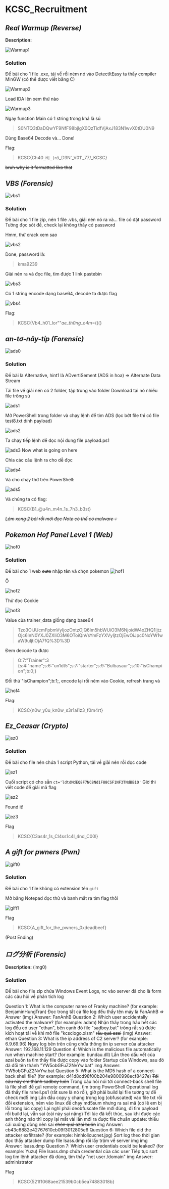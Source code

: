 # __**KCSC_Recruitment**__ 
## _Real Warmup (Reverse)_

**Description:** 

![Warmup1](Warmup1.png)

### Solution
Đề bài cho 1 file .exe, tải về rồi ném nó vào DetectItEasy ta thấy compiler MinGW (có thể được viết bằng C)

![Warmup2](Warmup2.png)

Load IDA lên xem thử nào

![Warmup3](Warmup3.png)

Ngay function Main có 1 string trong khá là sú
> S0NTQ3tDaDQwYF9NfF98bjlgX0QzTidfVjAxJ183N1wvX0tDU0N9

Dùng Base64 Decode và...
Done!

Flag:
 >KCSC{Ch40`_M|_|n9`_D3N'_V01'_77\/_KCSC}

~~bruh why is it formatted like that~~

## _VBS (Forensic)_

![vbs1](vbs1.png)

### Solution
Đề bài cho 1 file zip, nén 1 file .vbs, giải nén nó ra và... file có đặt password
Tưởng đọc sót đề, check lại không thấy có password

Hmm, thử crack xem sao

![vbs2](vbs2.png)

Done, password là:
> kma9239

Giải nén ra và đọc file, tìm được 1 link pastebin

![vbs3](vbs3.png)

Có 1 string encode dạng base64, decode ta được flag

![vbs4](vbs4.png)

Flag:
> KCSC{Vb4_h01_lor""_ae_th0ng_c4m_=(((}

## _an-tơ-nây-típ (Forensic)_

![ads0](ads0.png)

### Solution
Đề bài là Alternative, hint1 là ADvertiSement (ADS in hoa)
=> Alternate Data Stream

Tải file về giải nén có 2 folder, tập trung vào folder Download tại nó nhiều file trông sú

![ads1](ads1.png)

Mở PowerShell trong folder và chạy lệnh để tìm ADS (lọc bớt file thì có file test8.txt dính payload)

![ads2](ads2.png)
 
Ta chạy tiếp lệnh để đọc nội dung file payload.ps1

![ads3](ads3.png)
Now what is going on here

Chia các câu lệnh ra cho dễ đọc

![ads4](ads4.png)

Và cho chạy thử trên PowerShell:

![ads5](ads5.png)

Và chúng ta có flag:
> KCSC{B1_@u4n_m4n_1s_7h3_b3st}

~~*Làm xong 2 bài rồi mới đọc Note có thể có malware 💀*~~

## _Pokemon Hof Panel Level 1 (Web)_

![hof0](hof0.png)

### Solution
Đề bài cho 1 web ~~cute~~ nhập tên và chọn pokemon
![hof1](hof1.png)

Ô

![hof2](hof2.png)

Thử đọc Cookie

![hof3](hof3.png)

Value của trainer_data giống dạng base64
> Tzo3OiJUcmFpbmVyIjozOntzOjQ6Im5hbWUiO3M6NjoidW4xZHQ1IjtzOjc6InN0YXJ0ZXIiO3M6OToiQnVsYmFzYXVyIjtzOjEwOiJpc0NoYW1waW9uIjtiOjA7fQ%3D%3D

Đem decode ta được
> O:7:"Trainer":3 {s:4:"name";s:6:"un1dt5";s:7:"starter";s:9:"Bulbasaur";s:10:"isChampion";b:0;}

Đổi thử "isChampion";b:1;, encode lại rồi ném vào Cookie, refresh trang và

![hof4](hof4.png)

Flag:
> KCSC{n0w_y0u_kn0w_s3r1al1z3_f0m4rt}

## _Ez_Ceasar (Crypto)_

![ez0](ez0.png)

### Solution
Đề bài cho file nén chứa 1 script Python, tải về giải nén rồi đọc code

![ez1](ez1.png)

Cuối script có cho sẵn `ct='ldtdMdEQ8F7NC8Nd1F88CSF1NF3TNdBB1O'`
Giờ thì viết code để giải mã flag

![ez2](ez2.png)

Found it!

![ez3](ez3.png)

Flag
> KCSC{C3as4r_1s_Cl4ss1c4l_4nd_C00l}

## _A gift for pwners (Pwn)_

![gift0](gift0.png)

### Solution
Đề bài cho 1 file không có extension tên `gift`

Mở bằng Notepad đọc thử và banh mắt ra tìm flag thôi

![gift1](gift1.png)

Flag
> KCSC{A_gift_for_the_pwners_0xdeadbeef}

(Post Ending)
## _ログ分析 (Forensic)_

**Description:** 
 (img0)

### Solution
Đề bài cho file zip chứa Windows Event Logs, nc vào server đã cho là form các câu hỏi về phân tích log

Question 1: What is the computer name of Franky machine? (for example: BenjaminHungTran)
Đọc trong tất cả file log đều thấy tên máy là FanAnhB => Answer
(img)
Answer: FanAnhB
Question 2: Which user accidentally activated the malware? (for example: adam)
Nhận thấy trong hầu hết các log đều có user "ethan", bên cạnh đó file "sadboy.bat" ~~trông rất sú~~ được kích hoạt tải về khi mở file "kcsclogo.xlsm" ~~rầu quá azai~~
(img)
Answer: ethan
Question 3: What is the ip address of C2 server? (for example: 6.9.69.96)
Ngay log bên trên cũng chứa thông tin ip server của attacker
Answer: 192.168.11.129
Question 4: Which is the malicious file automatically run when machine start? (for example: bundau.dll)
Lần theo dấu vết của azai buồn ta tìm thấy file được copy vào folder Startup của Windows, sau đó đã đổi tên thành "YW5obGFuZ2NvYw.bat"
img
Answer: YW5obGFuZ2NvYw.bat
Question 5: What is the MD5 hash of a connect-back shell file? (for example: d41d8cd98f00b204e9800998ecf8427e)
~~Tới câu này em thành sadboy luôn~~
Trong câu hỏi nói tới connect-back shell file là file shell để gửi remote command, tìm trong PowerShell Operational log đã thấy file rshell.ps1 (rất sure là nó rồi), giờ phải build lại file tương tự để check md5
img
Lần đầu copy y chang trong log (obfuscated) vào file txt rồi đổi extension, ném vào linux để chạy md5sum nhưng ra sai mã (có lẽ em bị lỗi trong lúc copy)
Lại nghĩ phải deobfuscate file mới đúng, đi tìm payload rồi build lại, vẫn sai (cái này sai nặng)
Tới lúc đã kết thúc, sau khi được các anh thông não thì copy lại mất vài lần mới ra được file chuẩn
update: thiếu cái xuống dòng nên sai ~~chôn quá azai buồn~~
img
Answer: cb43c6882e42767610cb09f3012805e6
Question 6: Which file did the attacker exfiltrate? (for example: hinhlolicucnet.jpg)
Sort log theo thời gian đọc thấy attacker dump file lsass.dmp rồi lấy trộm về server
img
img
Answer: lsass.dmp
Question 7: Which user credentials could be leaked? (for example: Yuzu)
File lsass.dmp chứa credential của các user
Tiếp tục sort log tìm lệnh attacker đã dùng, tìm thấy "net user /domain"
img
Answer: administrator

Flag
> KCSC{521f1068aee21539b0cb5ea74883018b}
